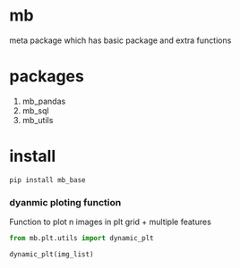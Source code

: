 # mb
meta package which has basic package and extra functions

# packages
1. mb_pandas
2. mb_sql
3. mb_utils

# install

    pip install mb_base

### dyanmic ploting function

Function to plot n images in plt grid + multiple features

```python
from mb.plt.utils import dynamic_plt

dynamic_plt(img_list)
```